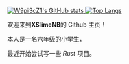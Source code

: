 [![W9pi3cZ1's GitHub stats](https://github-readme-stats.vercel.app/api?username=W9pi3cZ1) ![Top Langs](https://github-readme-stats.vercel.app/api/top-langs/?username=W9pi3cZ1&hide_progress=true)](https://github.com/W9pi3cZ1)

欢迎来到**XSlimeNB**的 Github 主页！

本人是一名六年级的小学生，

最近开始尝试写一些 *Rust* 项目。
